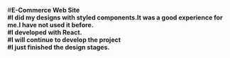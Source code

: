 #<b>E-Commerce Web Site<b/><br/>
#I did my designs with styled components.It was a good experience for me.I have not used it before.<br/>
#I developed with React.<br/>
#I will continue to develop the project<br/>
#I just finished the design stages.<br/>
